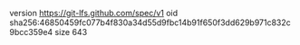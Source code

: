 version https://git-lfs.github.com/spec/v1
oid sha256:46850459fc077b4f830a34d55d9fbc14b91f650f3dd629b971c832c9bcc359e4
size 643
